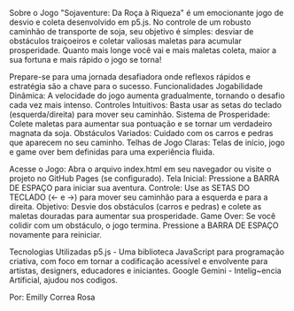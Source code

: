  Sobre o Jogo
"Sojaventure: Da Roça à Riqueza" é um emocionante jogo de desvio e coleta desenvolvido em p5.js. No controle de um robusto caminhão de transporte de soja, seu objetivo é simples: desviar de obstáculos traiçoeiros e coletar valiosas maletas para acumular prosperidade. Quanto mais longe você vai e mais maletas coleta, maior a sua fortuna e mais rápido o jogo se torna!

Prepare-se para uma jornada desafiadora onde reflexos rápidos e estratégia são a chave para o sucesso.
Funcionalidades
Jogabilidade Dinâmica: A velocidade do jogo aumenta gradualmente, tornando o desafio cada vez mais intenso.
Controles Intuitivos: Basta usar as setas do teclado (esquerda/direita) para mover seu caminhão.
Sistema de Prosperidade: Colete maletas para aumentar sua pontuação e se tornar um verdadeiro magnata da soja.
Obstáculos Variados: Cuidado com os carros e pedras que aparecem no seu caminho.
Telhas de Jogo Claras: Telas de início, jogo e game over bem definidas para uma experiência fluida.

Acesse o Jogo: Abra o arquivo index.html em seu navegador ou visite o projeto no GitHub Pages (se configurado).
Tela Inicial: Pressione a BARRA DE ESPAÇO para iniciar sua aventura.
Controle: Use as SETAS DO TECLADO (← e →) para mover seu caminhão para a esquerda e para a direita.
Objetivo: Desvie dos obstáculos (carros e pedras) e colete as maletas douradas para aumentar sua prosperidade.
Game Over: Se você colidir com um obstáculo, o jogo termina. Pressione a BARRA DE ESPAÇO novamente para reiniciar.

Tecnologias Utilizadas
p5.js - Uma biblioteca JavaScript para programação criativa, com foco em tornar a codificação acessível e envolvente para artistas, designers, educadores e iniciantes.
Google Gemini - Intelig~encia Artificial, ajudou nos codigos.

Por: Emilly Correa Rosa
